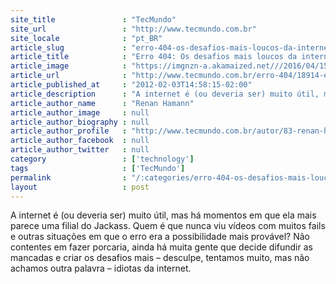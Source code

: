 ```yaml
---
site_title               : "TecMundo"
site_url                 : "http://www.tecmundo.com.br"
site_locale              : "pt_BR"
article_slug             : "erro-404-os-desafios-mais-loucos-da-internet"
article_title            : "Erro 404: Os desafios mais loucos da internet"
article_image            : "https://imgnzn-a.akamaized.net///2016/04/15/15195420088701-t1200x480.jpg"
article_url              : "http://www.tecmundo.com.br/erro-404/18914-erro-404-os-desafios-mais-loucos-da-internet.htm"
article_published_at     : "2012-02-03T14:58:15-02:00"
article_description      : "A internet é (ou deveria ser) muito útil, mas há momentos em que ela mais parece uma filial do Jackass. Quem é que nunca viu vídeos com muitos fails e outras situações em que o erro era a possibilidade mais provável? Não contentes em fazer porcaria, ainda há muita gente que decide difundir as mancadas e criar os desafios mais – desculpe, tentamos muito, mas não achamos outra palavra – idiotas da internet."
article_author_name      : "Renan Hamann"
article_author_image     : null
article_author_biography : null
article_author_profile   : "http://www.tecmundo.com.br/autor/83-renan-hamann/"
article_author_facebook  : null
article_author_twitter   : null
category                 : ['technology']
tags                     : ['TecMundo']
permalink                : "/:categories/erro-404-os-desafios-mais-loucos-da-internet/"
layout                   : post
---
```


A internet é (ou deveria ser) muito útil, mas há momentos em que ela mais parece uma filial do Jackass. Quem é que nunca viu vídeos com muitos fails e outras situações em que o erro era a possibilidade mais provável? Não contentes em fazer porcaria, ainda há muita gente que decide difundir as mancadas e criar os desafios mais – desculpe, tentamos muito, mas não achamos outra palavra – idiotas da internet.
